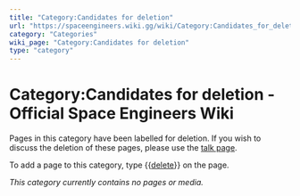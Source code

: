 ```yaml
---
title: "Category:Candidates for deletion"
url: "https://spaceengineers.wiki.gg/wiki/Category:Candidates_for_deletion"
category: "Categories"
wiki_page: "Category:Candidates for deletion"
type: "category"
---
```


# Category:Candidates for deletion - Official Space Engineers Wiki

Pages in this category have been labelled for deletion. If you wish to discuss the deletion of these pages, please use the [talk page](https://spaceengineers.wiki.gg/wiki/Category_talk:Candidates_for_deletion "Category talk:Candidates for deletion").

To add a page to this category, type {{[delete](https://spaceengineers.wiki.gg/wiki/Template:Delete "Template:Delete")}} on the page.

_This category currently contains no pages or media._
